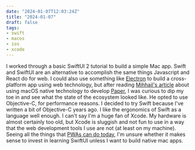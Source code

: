 ```yaml
---
date: "2024-01-07T12:03:24Z"
title: "2024-01-07"
draft: false
tags:
- swift
- macos
- ios
- xcode
---
```


I worked through a basic SwiftUI 2 tutorial to build a simple Mac app.
Swift and SwiftUI are an alternative to accomplish the same things Javascript and React do for web.
I could also use something like [Electron](https://github.com/electron/electron) to build a cross-platform app using web technology, but after reading [Mihhail's article](https://papereditor.app/dev) about using macOS native technology to develop [Paper](https://papereditor.app/), I was curious to dip my toe in and see what the state of the ecosystem looked like.
He opted to use Objective-C, for performance reasons.
I decided to try Swift because I've written a bit of Objective-C years ago.
I like the ergonomics of Swift as a language well enough.
I can't say I'm a huge fan of Xcode.
My hardware is almost certainly too old, but Xcode is sluggish and not fun to use in a way that the web development tools I use are not (at least on my machine).
Seeing all the things that [PWAs can do today](https://whatpwacando.today/), I'm unsure whether it makes sense to invest in learning SwiftUI unless I want to build native mac apps.

